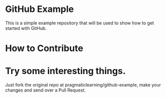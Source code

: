 GitHub Example
==============

This is a simple example repository that will be used to show how to get started with GitHub.

How to Contribute
=====
Try some interesting things.
=====
Just fork the original repo at pragmaticlearning/github-example, make your changes and send over a Pull Request.
